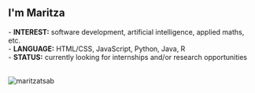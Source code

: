 <h2>I'm Maritza</h2>
- <b>INTEREST:</b> software development, artificial intelligence, applied maths, etc.
<br>
- <b>LANGUAGE:</b> HTML/CSS, JavaScript, Python, Java, R
<br>
- <b>STATUS:</b> currently looking for internships and/or research opportunities
 <br>
 <br>

<p><img align="center" src="https://github-readme-stats.vercel.app/api/top-langs?username=maritzatsab&show_icons=true&locale=en&layout=compact" alt="maritzatsab" /></p>
